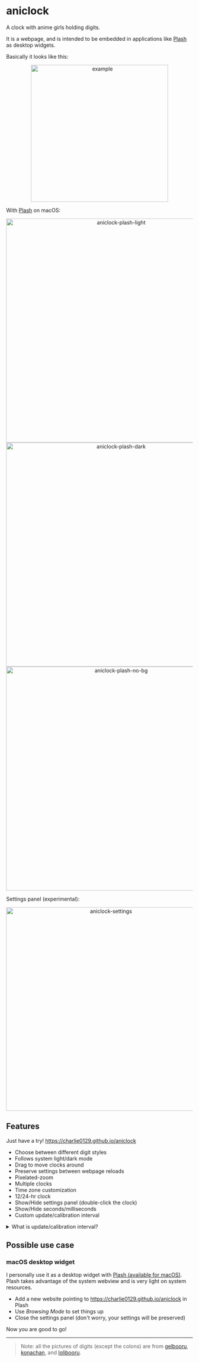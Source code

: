 # aniclock

A clock with anime girls holding digits.

It is a webpage, and is intended to be embedded in applications like [Plash](https://github.com/sindresorhus/Plash) as desktop widgets.

Basically it looks like this:

<p align="center" style="image-rendering: pixelated;">
  <img width="370" src="https://user-images.githubusercontent.com/55270174/214356078-89430299-247d-4f1f-82f6-a41340df0949.gif" alt="example" />
</p>

With [Plash](https://github.com/sindresorhus/Plash) on macOS:

<p align="center" style="image-rendering: pixelated;">
  <img width="605" src="https://user-images.githubusercontent.com/55270174/214298163-87c92848-12cc-42a0-bfea-b6bfe08ce6fc.jpg" alt="aniclock-plash-light" />
  <img width="605" src="https://user-images.githubusercontent.com/55270174/214298176-b9a104c9-4f47-45c3-b3b6-60388598af39.jpg" alt="aniclock-plash-dark" />
  <img width="605" src="https://user-images.githubusercontent.com/55270174/214298184-685b8f02-6fd2-4a3f-8aad-56e9b5d0cc2f.jpg" alt="aniclock-plash-no-bg" />
</p>

Settings panel (experimental):

<p align="center" style="image-rendering: pixelated;">
  <img width="550" alt="aniclock-settings" src="https://user-images.githubusercontent.com/55270174/214298499-21ec9569-1454-4fad-94c5-3beb9a06ad0f.jpg">
</p>

## Features

Just have a try! https://charlie0129.github.io/aniclock

- Choose between different digit styles
- Follows system light/dark mode
- Drag to move clocks around
- Preserve settings between webpage reloads
- Pixelated-zoom
- Multiple clocks
- Time zone customization
- 12/24-hr clock
- Show/Hide settings panel (double-click the clock)
- Show/Hide seconds/milliseconds
- Custom update/calibration interval

<details>
<summary>What is update/calibration interval?</summary>

- _Update_: update the digits on screen, i.e. let the anime girls show current time.
- _Update interval_: how often an _update_ happens. The default 1000ms is sufficient if you don't have milliseconds shown.
- _Calibration_: make a certain _update_ as close to the beginning of each second as possible to improve perceived accuracy (only useful when milliseconds is hidden). Why do this? Let's take a example. We assume the digits are actually updated at `09:41:00.863`, but you can only see `09:41:00` and you will probably assume it is exactly `09:41:00.000`. See? That not correct. There is a 863ms difference. But if we update the digits as close to the beginning of each second as possible (e.g. `09:41:00.023`), well, that's much more close to what you see (`09:41:00`).
- _Calibration interval_: how often a _calibration_ happens. Since the actual _update interval_ is not always the same due to JavaScript nature, so the moment when an _update_ happens will slowly drift away from the beginning of each second. So we need regular _calibration_.
</details>

## Possible use case

### macOS desktop widget

I personally use it as a desktop widget with [Plash (available for macOS)](https://github.com/sindresorhus/Plash). Plash takes advantage of the system webview and is very light on system resources.

- Add a new website pointing to https://charlie0129.github.io/aniclock in Plash
- Use _Browsing Mode_ to set things up
- Close the settings panel (don't worry, your settings will be preserved)

Now you are good to go!

---

> Note: all the pictures of digits (except the colons) are from [gelbooru](https://gelbooru.com), [konachan](https://konachan.com), and [lolibooru](https://lolibooru.moe).
